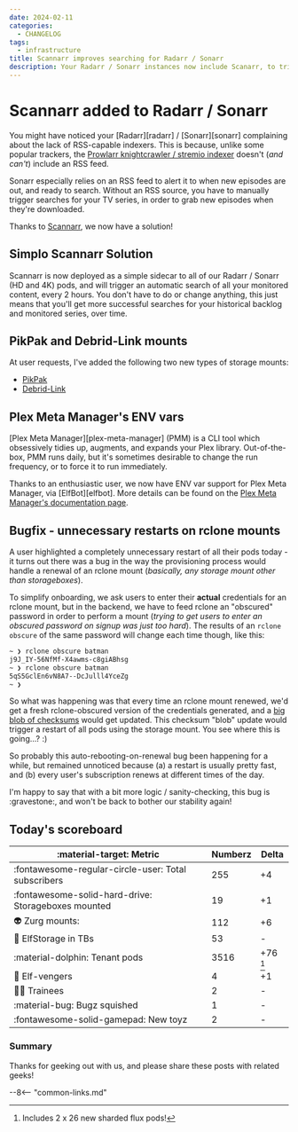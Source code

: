 ```yaml
---
date: 2024-02-11
categories:
  - CHANGELOG
tags:
  - infrastructure
title: Scannarr improves searching for Radarr / Sonarr
description: Your Radarr / Sonarr instances now include Scanarr, to trigger automatic searches (since RSS doesn't work with torrentio/knightcrawler)
---
```


# Scannarr added to Radarr / Sonarr

You might have noticed your [Radarr][radarr] / [Sonarr][sonarr] complaining about the lack of RSS-capable indexers. This is because, unlike some popular trackers, the [Prowlarr knightcrawler / stremio indexer](https://github.com/geek-cookbook/elfhosted-prowlarr-indexers) doesn't (*and can't*) include an RSS feed.

Sonarr especially relies on an RSS feed to alert it to when new episodes are out, and ready to search. Without an RSS source, you have to manually trigger searches for your TV series, in order to grab new episodes when they're downloaded.

Thanks to [Scannarr](https://github.com/Pukabyte/scannarr), we now have a solution!

<!-- more -->

## Simplo Scannarr Solution

Scannarr is now deployed as a simple sidecar to all of our Radarr / Sonarr (HD and 4K) pods, and will trigger an automatic search of all your monitored content, every 2 hours. You don't have to do or change anything, this just means that you'll get more successful searches for your historical backlog and monitored series, over time.

## PikPak and Debrid-Link mounts

At user requests, I've added the following two new types of storage mounts:

* [PikPak](https://store.elfhosted.com/product/pikpak-webdav-mount)
* [Debrid-Link](https://store.elfhosted.com/product/debrid-link-webdav-mount)

## Plex Meta Manager's ENV vars

[Plex Meta Manager][plex-meta-manager] (PMM) is a CLI tool which obsessively tidies up, augments, and expands your Plex library. Out-of-the-box, PMM runs daily, but it's sometimes desirable to change the run frequency, or to force it to run immediately.

Thanks to an enthusiastic user, we now have ENV var support for Plex Meta Manager, via [ElfBot][elfbot]. More details can be found on the [Plex Meta Manager's documentation page](plex-meta-manager).

## Bugfix - unnecessary restarts on rclone mounts

A user highlighted a completely unnecessary restart of all their pods today - it turns out there was a bug in the way the provisioning process would handle a renewal of an rclone mount (*basically, any storage mount other than storageboxes*).

To simplify onboarding, we ask users to enter their **actual** credentials for an rclone mount, but in the backend, we have to feed rclone an "obscured" password in order to perform a mount (*trying to get users to enter an obscured password on signup was just too hard*). The results of an `rclone obscure` of the same password will change each time though, like this:

```bash
~ ❯ rclone obscure batman                                                                                                                                                         22:19:46
j9J_IY-56NfMf-X4awms-c8giABhsg
~ ❯ rclone obscure batman                                                                                                                                                         22:19:51
5qS5GclEn6vN8A7--DcJulll4YceZg
~ ❯
```

So what was happening was that every time an rclone mount renewed, we'd get a fresh rclone-obscured version of the credentials generated, and a [big blob of checksums](https://github.com/geek-cookbook/elf-charts/blob/main/charts/other/myprecious/templates/configmaps/configmap-storage-changed.yaml) would get updated. This checksum "blob" update would trigger a restart of all pods using the storage mount. You see where this is going...? :)

So probably this auto-rebooting-on-renewal bug been happening for a while, but remained unnoticed because (a) a restart is usually pretty fast, and (b) every user's subscription renews at different times of the day.

I'm happy to say that with a bit more logic / sanity-checking, this bug is :gravestone:, and won't be back to bother our stability again!

## Today's scoreboard

:material-target: Metric | Numberz | Delta
---------|----------|----------
:fontawesome-regular-circle-user: Total subscribers | 255 | +4
:fontawesome-solid-hard-drive: Storageboxes mounted | 19 | +1
:alien: Zurg mounts: | 112 | +6
:floppy_disk: ElfStorage in TBs | 53 | -
:material-dolphin: Tenant pods | 3516 | +76 [^1]
:superhero: Elf-vengers | 4 | +1
:student: Trainees | 2 | -
:material-bug: Bugz squished | 1 | -
:fontawesome-solid-gamepad: New toyz | 2 | -

### Summary

Thanks for geeking out with us, and please share these posts with related geeks!

--8<-- "common-links.md"

[^1]: Includes 2 x 26 new sharded flux pods!